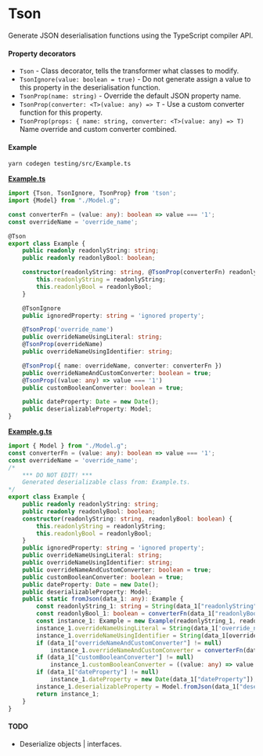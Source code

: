 # Tson

Generate JSON deserialisation functions using the TypeScript compiler API.

#### Property decorators

* `Tson` - Class decorator, tells the transformer what classes to modify.
* `TsonIgnore(value: boolean = true)` - Do not generate assign a value to this property in the deserialisation function.
* `TsonProp(name: string)` - Override the default JSON property name.
* `TsonProp(converter: <T>(value: any) => T` - Use a custom converter function for this property.
* `TsonProp(props: { name: string, converter: <T>(value: any) => T)` Name override and custom converter combined.

#### Example

```bash
yarn codegen testing/src/Example.ts
```

**[Example.ts](testing/src/Example.ts)**

```typescript
import {Tson, TsonIgnore, TsonProp} from 'tson';
import {Model} from "./Model.g";

const converterFn = (value: any): boolean => value === '1';
const overrideName = 'override_name';

@Tson
export class Example {
    public readonly readonlyString: string;
    public readonly readonlyBool: boolean;

    constructor(readonlyString: string, @TsonProp(converterFn) readonlyBool: boolean) {
        this.readonlyString = readonlyString;
        this.readonlyBool = readonlyBool;
    }

    @TsonIgnore
    public ignoredProperty: string = 'ignored property';

    @TsonProp('override_name')
    public overrideNameUsingLiteral: string;
    @TsonProp(overrideName)
    public overrideNameUsingIdentifier: string;

    @TsonProp({ name: overrideName, converter: converterFn })
    public overrideNameAndCustomConverter: boolean = true;
    @TsonProp((value: any) => value === '1')
    public customBooleanConverter: boolean = true;

    public dateProperty: Date = new Date();
    public deserializableProperty: Model;
}
```

**[Example.g.ts](testing/src/Example.g.ts)**

```typescript
import { Model } from "./Model.g";
const converterFn = (value: any): boolean => value === '1';
const overrideName = 'override_name';
/*
    *** DO NOT EDIT! ***
    Generated deserializable class from: Example.ts.
*/
export class Example {
    public readonly readonlyString: string;
    public readonly readonlyBool: boolean;
    constructor(readonlyString: string, readonlyBool: boolean) {
        this.readonlyString = readonlyString;
        this.readonlyBool = readonlyBool;
    }
    public ignoredProperty: string = 'ignored property';
    public overrideNameUsingLiteral: string;
    public overrideNameUsingIdentifier: string;
    public overrideNameAndCustomConverter: boolean = true;
    public customBooleanConverter: boolean = true;
    public dateProperty: Date = new Date();
    public deserializableProperty: Model;
    public static fromJson(data_1: any): Example {
        const readonlyString_1: string = String(data_1["readonlyString"]);
        const readonlyBool_1: boolean = converterFn(data_1["readonlyBool"]);
        const instance_1: Example = new Example(readonlyString_1, readonlyBool_1);
        instance_1.overrideNameUsingLiteral = String(data_1['override_name']);
        instance_1.overrideNameUsingIdentifier = String(data_1[overrideName]);
        if (data_1["overrideNameAndCustomConverter"] != null)
            instance_1.overrideNameAndCustomConverter = converterFn(data_1[overrideName]);
        if (data_1["customBooleanConverter"] != null)
            instance_1.customBooleanConverter = ((value: any) => value === '1')(data_1["customBooleanConverter"]);
        if (data_1["dateProperty"] != null)
            instance_1.dateProperty = new Date(data_1["dateProperty"]);
        instance_1.deserializableProperty = Model.fromJson(data_1["deserializableProperty"]);
        return instance_1;
    }
}

```

#### TODO

* Deserialize objects | interfaces.

